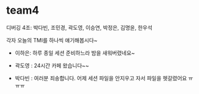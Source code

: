 # team4
디버깅 4조: 박다빈, 조민경, 곽도영, 이승연, 박정은, 김명윤, 한우석

각자 오늘의 TMI를 하나씩 얘기해봅시다~

- 이하은: 하루 종일 세션 준비하느라 밤을 새워버렸네요~

- 곽도영 : 24시간 카페 왔습니다~~

- 박다빈 : 여러분 죄송합니다. 어제 세션 파일을 안지우고 자서 파일을 헷갈렸어요 ㅠㅠㅠ 
